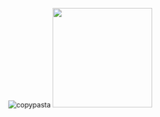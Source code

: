 ![copypasta](https://s3.us-east-2.amazonaws.com/portfolio-joshua/pasta.png)
<img src="https://s3.us-east-2.amazonaws.com/portfolio-joshua/pasta.png" width="200px"/>
